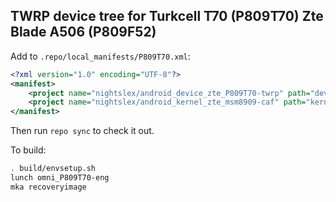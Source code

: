 ## TWRP device tree for Turkcell T70 (P809T70) Zte Blade A506 (P809F52)

Add to `.repo/local_manifests/P809T70.xml`:

```xml
<?xml version="1.0" encoding="UTF-8"?>
<manifest>
	<project name="nightslex/android_device_zte_P809T70-twrp" path="device/zte/P809T70"  remote="github" revision="android-8.1" />
	<project name="nightslex/android_kernel_zte_msm8909-caf" path="kernel/zte/msm8909-caf"  remote="github" revision="cm-14.1" />	
</manifest>
```

Then run `repo sync` to check it out.

To build:

```sh
. build/envsetup.sh
lunch omni_P809T70-eng
mka recoveryimage
```
